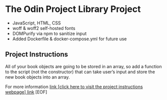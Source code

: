 # The Odin Project Library Project

- JavaScript, HTML, CSS
- woff & woff2 self-hosted fonts
- DOMPurify via npm to sanitize input
- Added Dockerfile & docker-compose.yml for future use

## Project Instructions

All of your book objects are going to be stored in an array, so add a function to the script (not the constructor) that can take user’s input and store the new book objects into an array.  

For more information [link \[click here to visit the project instructions webpage\] link](https://example.com)
[EOF]
